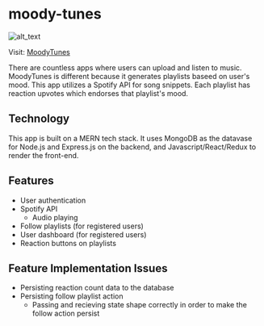 # moody-tunes
![alt_text](https://i.imgur.com/VFNKMHn.png)

Visit: <a href="https://moody-tunes-app.herokuapp.com/#/">MoodyTunes</a>

There are countless apps where users can upload and listen to music. MoodyTunes 
is different because it generates playlists baseed on user's mood. This app utilizes 
a Spotify API for song snippets. Each playlist has reaction upvotes which endorses 
that playlist's mood.

## Technology
This app is built on a MERN tech stack. It uses MongoDB as the datavase for Node.js 
and Express.js on the backend, and Javascript/React/Redux to render the front-end.

## Features
* User authentication
* Spotify API
  * Audio playing
* Follow playlists (for registered users)
* User dashboard (for registered users)
* Reaction buttons on playlists

## Feature Implementation Issues
* Persisting reaction count data to the database
* Persisting follow playlist action
  * Passing and recieving state shape correctly in order to make the follow action persist